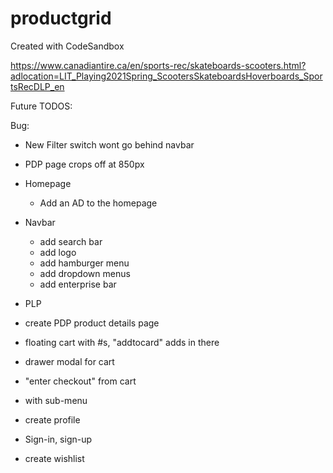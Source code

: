 # productgrid

Created with CodeSandbox

https://www.canadiantire.ca/en/sports-rec/skateboards-scooters.html?adlocation=LIT_Playing2021Spring_ScootersSkateboardsHoverboards_SportsRecDLP_en

Future TODOS:

Bug:

- New Filter switch wont go behind navbar
- PDP page crops off at 850px

- Homepage
  - Add an AD to the homepage
- Navbar
  - add search bar
  - add logo
  - add hamburger menu
  - add dropdown menus
  - add enterprise bar
- PLP
- create PDP product details page
- floating cart with #s, "addtocard" adds in there
- drawer modal for cart
- "enter checkout" from cart

- with sub-menu
- create profile
- Sign-in, sign-up
- create wishlist
